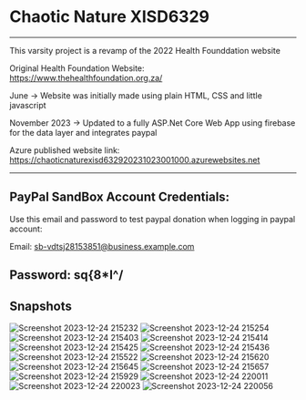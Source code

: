 # Chaotic Nature XISD6329
---------------------------------------------
This varsity project is a revamp of the 2022 Health Founddation website

Original Health Foundation Website: https://www.thehealthfoundation.org.za/

June -> Website was initially made using plain HTML, CSS and little javascript

November 2023 -> Updated to a fully ASP.Net Core Web App using firebase for the data layer and integrates paypal

Azure published website link: https://chaoticnaturexisd632920231023001000.azurewebsites.net 

---------------------------------------------
PayPal SandBox Account Credentials:
---------------------------------------------
Use this email and password to test paypal 
donation when logging in paypal account:

Email: sb-vdtsj28153851@business.example.com

Password: sq{8*I^/
---------------------------------------------
Snapshots
---------
![Screenshot 2023-12-24 215232](https://github.com/AaronFourie/The-Health-Foundation-Revamp2/assets/103949239/92e404a2-5a50-44db-84c2-4cc8fc144fc5)
![Screenshot 2023-12-24 215254](https://github.com/AaronFourie/The-Health-Foundation-Revamp2/assets/103949239/bc088478-e29e-48ff-b77d-2fc206eeeae6)
![Screenshot 2023-12-24 215403](https://github.com/AaronFourie/The-Health-Foundation-Revamp2/assets/103949239/317569a1-1062-4cdb-ac80-9d485d1f3268)
![Screenshot 2023-12-24 215414](https://github.com/AaronFourie/The-Health-Foundation-Revamp2/assets/103949239/353b937c-49e4-4d09-a9ae-d7eef2d1d9ed)
![Screenshot 2023-12-24 215425](https://github.com/AaronFourie/The-Health-Foundation-Revamp2/assets/103949239/a8ff6b7f-ee72-434f-843e-3e5a36f41a8b)
![Screenshot 2023-12-24 215436](https://github.com/AaronFourie/The-Health-Foundation-Revamp2/assets/103949239/9b7def72-c141-4713-b021-a24f21f3bfd4)
![Screenshot 2023-12-24 215522](https://github.com/AaronFourie/The-Health-Foundation-Revamp2/assets/103949239/fb51bdbb-38ca-4995-b254-5041e00dc4c2)
![Screenshot 2023-12-24 215620](https://github.com/AaronFourie/The-Health-Foundation-Revamp2/assets/103949239/04cf5479-cc3a-4e42-b589-91ebe88b6c29)
![Screenshot 2023-12-24 215645](https://github.com/AaronFourie/The-Health-Foundation-Revamp2/assets/103949239/f64adcf1-b6d5-4e7b-87ef-5dd1dabb1da5)
![Screenshot 2023-12-24 215657](https://github.com/AaronFourie/The-Health-Foundation-Revamp2/assets/103949239/7f6d815d-4ecc-48f7-93c4-16f5ad51351d)
![Screenshot 2023-12-24 215929](https://github.com/AaronFourie/The-Health-Foundation-Revamp2/assets/103949239/612db7b1-4633-4b38-b552-cbacd77a7dfd)
![Screenshot 2023-12-24 220011](https://github.com/AaronFourie/The-Health-Foundation-Revamp2/assets/103949239/eb74314d-80dd-4a71-8384-950f2787b8ce)
![Screenshot 2023-12-24 220023](https://github.com/AaronFourie/The-Health-Foundation-Revamp2/assets/103949239/5f68ecc0-8ae5-4dc4-b3ae-013a64cfdf59)
![Screenshot 2023-12-24 220056](https://github.com/AaronFourie/The-Health-Foundation-Revamp2/assets/103949239/f1d49560-875b-4e4b-a8b5-b313b449a861)

